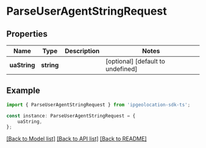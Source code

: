 # ParseUserAgentStringRequest


## Properties

Name | Type | Description | Notes
------------ | ------------- | ------------- | -------------
**uaString** | **string** |  | [optional] [default to undefined]

## Example

```typescript
import { ParseUserAgentStringRequest } from 'ipgeolocation-sdk-ts';

const instance: ParseUserAgentStringRequest = {
    uaString,
};
```

[[Back to Model list]](../README.md#documentation-for-models) [[Back to API list]](../README.md#documentation-for-api-endpoints) [[Back to README]](../README.md)
